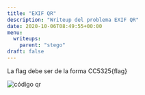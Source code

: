 ```yaml
---
title: "EXIF QR"
description: "Writeup del problema EXIF QR"
date: 2020-10-06T08:49:55+00:00
menu:
  writeups:
    parent: "stego"
draft: false
---
```


La flag debe ser de la forma CC5325{flag}

![código qr](../qr.jpg)
